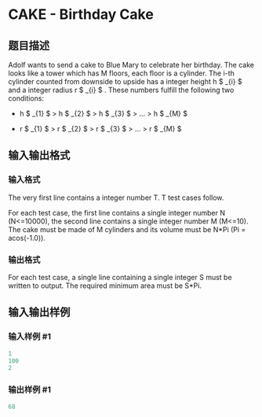 # CAKE - Birthday Cake

## 题目描述

Adolf wants to send a cake to Blue Mary to celebrate her birthday. The cake looks like a tower which has M floors, each floor is a cylinder. The i-th cylinder counted from downside to upside has a integer height h $ _{i} $ and a integer radius r $ _{i} $ . These numbers fulfill the following two conditions:

- h $ _{1} $ > h $ _{2} $ > h $ _{3} $ > ... > h $ _{M} $

- r $ _{1} $ > r $ _{2} $ > r $ _{3} $ > ... > r $ _{M} $

## 输入输出格式

### 输入格式

The very first line contains a integer number T. T test cases follow.

For each test case, the first line contains a single integer number N (N<=10000), the second line contains a single integer number M (M<=10). The cake must be made of M cylinders and its volume must be N\*Pi (Pi = acos(-1.0)).

### 输出格式

For each test case, a single line containing a single integer S must be written to output. The required minimum area must be S\*Pi.

## 输入输出样例

### 输入样例 #1

```cpp
1
100
2
```


### 输出样例 #1

```cpp
68
```


